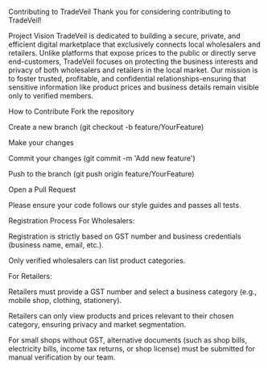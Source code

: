 Contributing to TradeVeil
Thank you for considering contributing to TradeVeil!

Project Vision
TradeVeil is dedicated to building a secure, private, and efficient digital marketplace that exclusively connects local wholesalers and retailers. Unlike platforms that expose prices to the public or directly serve end-customers, TradeVeil focuses on protecting the business interests and privacy of both wholesalers and retailers in the local market. Our mission is to foster trusted, profitable, and confidential relationships-ensuring that sensitive information like product prices and business details remain visible only to verified members.

How to Contribute
Fork the repository

Create a new branch (git checkout -b feature/YourFeature)

Make your changes

Commit your changes (git commit -m 'Add new feature')

Push to the branch (git push origin feature/YourFeature)

Open a Pull Request

Please ensure your code follows our style guides and passes all tests.

Registration Process
For Wholesalers:

Registration is strictly based on GST number and business credentials (business name, email, etc.).

Only verified wholesalers can list product categories.

For Retailers:

Retailers must provide a GST number and select a business category (e.g., mobile shop, clothing, stationery).

Retailers can only view products and prices relevant to their chosen category, ensuring privacy and market segmentation.

For small shops without GST, alternative documents (such as shop bills, electricity bills, income tax returns, or shop license) must be submitted for manual verification by our team.

